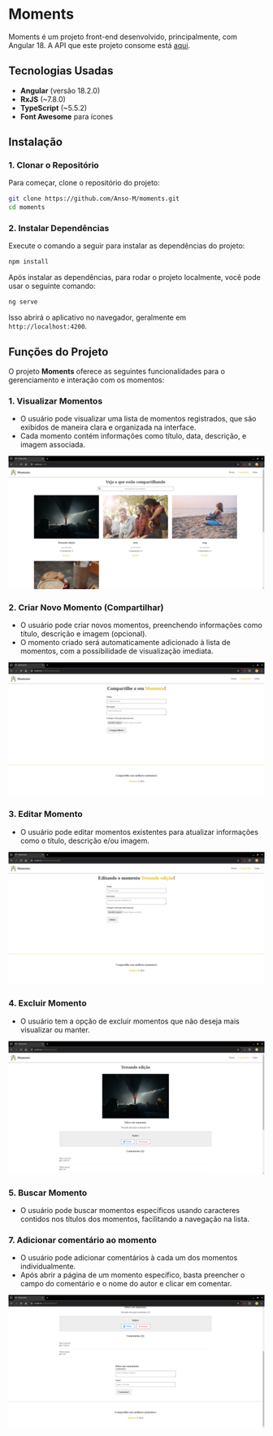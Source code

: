 # Moments

Moments é um projeto front-end desenvolvido, principalmente, com Angular 18. A API que este projeto consome está [aqui](https://github.com/Anso-M/moments-adonis-api).

## Tecnologias Usadas

- **Angular** (versão 18.2.0)
- **RxJS** (~7.8.0)
- **TypeScript** (~5.5.2)
- **Font Awesome** para ícones

## Instalação

### 1. Clonar o Repositório

Para começar, clone o repositório do projeto:

```bash
git clone https://github.com/Anso-M/moments.git
cd moments
```

### 2. Instalar Dependências

Execute o comando a seguir para instalar as dependências do projeto:

```bash
npm install
```

Após instalar as dependências, para rodar o projeto localmente, você pode usar o seguinte comando:

   ```bash
   ng serve
   ```

Isso abrirá o aplicativo no navegador, geralmente em `http://localhost:4200`.

## Funções do Projeto

O projeto **Moments** oferece as seguintes funcionalidades para o gerenciamento e interação com os momentos:

### 1. **Visualizar Momentos**
   - O usuário pode visualizar uma lista de momentos registrados, que são exibidos de maneira clara e organizada na interface.
   - Cada momento contém informações como título, data, descrição, e imagem associada.

![](assets/img/home.png)

### 2. **Criar Novo Momento (Compartilhar)**
   - O usuário pode criar novos momentos, preenchendo informações como título, descrição e imagem (opcional).
   - O momento criado será automaticamente adicionado à lista de momentos, com a possibilidade de visualização imediata.

![](assets/img/compartilhar.png)

### 3. **Editar Momento**
   - O usuário pode editar momentos existentes para atualizar informações como o título, descrição e/ou imagem.

![](assets/img/editar.png)

### 4. **Excluir Momento**
   - O usuário tem a opção de excluir momentos que não deseja mais visualizar ou manter.

![](assets/img/momento.png)

### 5. **Buscar Momento**
   - O usuário pode buscar momentos específicos usando caracteres contidos nos títulos dos momentos, facilitando a navegação na lista.

### 7. **Adicionar comentário ao momento**
   - O usuário pode adicionar comentários à cada um dos momentos individualmente.
   - Após abrir a página de um momento específico, basta preencher o campo do comentário e o nome do autor e clicar em comentar.

![](assets/img/comentar.png)

